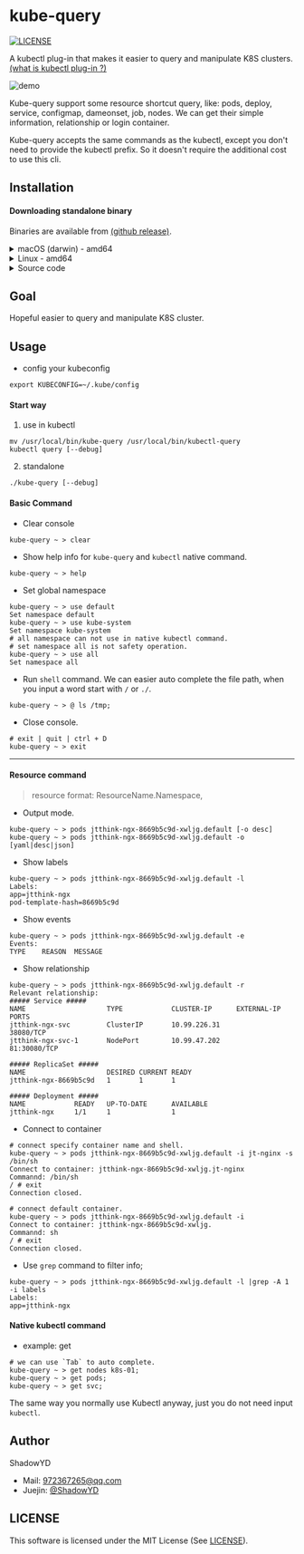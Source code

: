 # kube-query
[![LICENSE](https://img.shields.io/github/license/Shadow-linux/kube-query
)](https://github.com/Shadow-linux/kube-query/blob/master/LICENSE)

A kubectl plug-in that makes it easier to query and manipulate K8S clusters.
[(what is kubectl plug-in ?)](https://kubernetes.io/docs/tasks/extend-kubectl/kubectl-plugins/)

![demo](./daemon.gif)

Kube-query support some resource shortcut query, like: pods, deploy, service, configmap, dameonset, job, nodes. We can get their simple information, relationship or login container.

Kube-query accepts the same commands as the kubectl, except you don't need to provide the kubectl prefix. So it doesn't require the additional cost to use this cli.

## Installation

#### Downloading standalone binary
Binaries are available from [(github release)](https://github.com/Shadow-linux/kube-query/releases).

<details>
<summary>macOS (darwin) - amd64</summary>

```
wget https://github.com/Shadow-linux/kube-query/releases/download/v1.0.0/kube-query_v1.0.0_darwin_amd64.zip
unzip kube-query_v1.0.0_darwin_amd64.zip
chmod +x kube-query.darwin-amd64
sudo mv bin/kube-query.darwin-amd64 /usr/local/bin/kube-query
```

</details>

<details>
<summary>Linux - amd64</summary>

```
wget https://github.com/Shadow-linux/kube-query/releases/download/v1.0.0/kube-query_v1.0.0_linux_amd64.zip
unzip kube-query_v1.0.0_linux_amd64.zip
chmod +x kube-query.linux-amd64
sudo mv bin/kube-query.linux-amd64 /usr/local/bin/kube-query
```

</details>

<details>
<summary>Source code</summary>

```
# install go version 1.17+ first.
wget https://github.com/Shadow-linux/kube-query.git
cd kube-query
make build
mv bin/kube-query /usr/local/bin/kube-query
```

</details>




## Goal

Hopeful easier to query and manipulate K8S cluster.

## Usage
* config your kubeconfig
```shell
export KUBECONFIG=~/.kube/config
```

#### Start way
1. use in kubectl
```shell
mv /usr/local/bin/kube-query /usr/local/bin/kubectl-query
kubectl query [--debug]
```

2. standalone
```shell
./kube-query [--debug]
```

#### Basic Command

* Clear console
```shell
kube-query ~ > clear
```

* Show help info for `kube-query` and `kubectl` native command.
```shell
kube-query ~ > help
```

* Set global namespace
```shell
kube-query ~ > use default
Set namespace default
kube-query ~ > use kube-system
Set namespace kube-system
# all namespace can not use in native kubectl command.
# set namespace all is not safety operation. 
kube-query ~ > use all
Set namespace all
```

* Run `shell` command. We can easier auto complete the file path, when you input a word start with  `/` or `./`.
```shell
kube-query ~ > @ ls /tmp;
```

* Close console.
```shell
# exit | quit | ctrl + D
kube-query ~ > exit
```
---
#### Resource command
> resource format: ResourceName.Namespace,
* Output mode.
```shell
kube-query ~ > pods jtthink-ngx-8669b5c9d-xwljg.default [-o desc]
kube-query ~ > pods jtthink-ngx-8669b5c9d-xwljg.default -o [yaml|desc|json]
```

* Show labels
```shell
kube-query ~ > pods jtthink-ngx-8669b5c9d-xwljg.default -l
Labels: 
app=jtthink-ngx
pod-template-hash=8669b5c9d
```

* Show events
```shell
kube-query ~ > pods jtthink-ngx-8669b5c9d-xwljg.default -e
Events: 
TYPE    REASON  MESSAGE 
```

* Show relationship
```shell
kube-query ~ > pods jtthink-ngx-8669b5c9d-xwljg.default -r
Relevant relationship:
##### Service #####
NAME                    TYPE            CLUSTER-IP      EXTERNAL-IP     PORTS        
jtthink-ngx-svc         ClusterIP       10.99.226.31                    38080/TCP       
jtthink-ngx-svc-1       NodePort        10.99.47.202                    81:30080/TCP    

##### ReplicaSet #####
NAME                    DESIRED CURRENT READY 
jtthink-ngx-8669b5c9d   1       1       1       

##### Deployment #####
NAME            READY   UP-TO-DATE      AVAILABLE 
jtthink-ngx     1/1     1               1   
```
* Connect to container
```shell
# connect specify container name and shell.
kube-query ~ > pods jtthink-ngx-8669b5c9d-xwljg.default -i jt-nginx -s /bin/sh
Connect to container: jtthink-ngx-8669b5c9d-xwljg.jt-nginx
Commannd: /bin/sh 
/ # exit
Connection closed.

# connect default container.
kube-query ~ > pods jtthink-ngx-8669b5c9d-xwljg.default -i
Connect to container: jtthink-ngx-8669b5c9d-xwljg.
Commannd: sh 
/ # exit
Connection closed.

```

* Use `grep` command to filter info;
```shell
kube-query ~ > pods jtthink-ngx-8669b5c9d-xwljg.default -l |grep -A 1  -i labels
Labels: 
app=jtthink-ngx
```

#### Native kubectl command

* example: get
```shell
# we can use `Tab` to auto complete. 
kube-query ~ > get nodes k8s-01;
kube-query ~ > get pods;
kube-query ~ > get svc;
```

The same way you normally use Kubectl anyway, just you do not need input `kubectl`. 


## Author

ShadowYD

* Mail: 972367265@qq.com
* Juejin: [@ShadowYD](https://juejin.cn/user/2524134427859960)

## LICENSE

This software is licensed under the MIT License (See [LICENSE](./LICENSE)).
